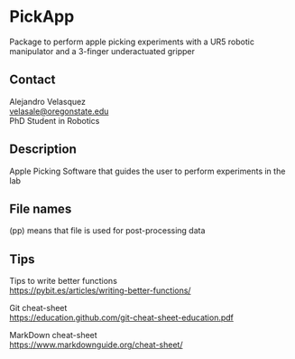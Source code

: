 # PickApp
Package to perform apple picking experiments with a UR5 robotic manipulator and a 3-finger underactuated gripper 

## Contact
Alejandro Velasquez  
velasale@oregonstate.edu  
PhD Student in Robotics

## Description
Apple Picking Software that guides the user to perform experiments in the lab

## File names
(pp) means that file is used for post-processing data

## Tips
Tips to write better functions  
https://pybit.es/articles/writing-better-functions/

Git cheat-sheet  
https://education.github.com/git-cheat-sheet-education.pdf

MarkDown cheat-sheet  
https://www.markdownguide.org/cheat-sheet/
